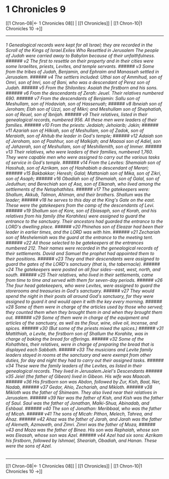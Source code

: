 # 1 Chronicles 9

[[1 Chron-08|← 1 Chronicles 08]] | [[1 Chronicles]] | [[1 Chron-10|1 Chronicles 10 →]]
***

###### 1 Genealogical records were kept for all Israel; they are recorded in the Scroll of the Kings of Israel.Exiles Who Resettled in Jerusalem The people of Judah were carried away to Babylon because of their unfaithfulness. ###### v2 The first to resettle on their property and in their cities were some Israelites, priests, Levites, and temple servants. ###### v3 Some from the tribes of Judah, Benjamin, and Ephraim and Manasseh settled in Jerusalem. ###### v4 The settlers included: Uthai son of Ammihud, son of Omri, son of Imri, son of Bani, who was a descendant of Perez son of Judah. ###### v5 From the Shilonites: Asaiah the firstborn and his sons. ###### v6 From the descendants of Zerah: Jeuel. Their relatives numbered 690. ###### v7 From the descendants of Benjamin: Sallu son of Meshullam, son of Hodaviah, son of Hassenuah; ###### v8 Ibneiah son of Jeroham; Elah son of Uzzi, son of Mikri; and Meshullam son of Shephatiah, son of Reuel, son of Ibnijah. ###### v9 Their relatives, listed in their genealogical records, numbered 956. All these men were leaders of their families. ###### v10 From the priests: Jedaiah; Jehoiarib; Jakin; ###### v11 Azariah son of Hilkiah, son of Meshullam, son of Zadok, son of Meraioth, son of Ahitub the leader in God's temple; ###### v12 Adaiah son of Jeroham, son of Pashhur, son of Malkijah; and Maasai son of Adiel, son of Jahzerah, son of Meshullam, son of Meshillemith, son of Immer. ###### v13 Their relatives, who were leaders of their families, numbered 1,760. They were capable men who were assigned to carry out the various tasks of service in God's temple. ###### v14 From the Levites: Shemaiah son of Hasshub, son of Azrikam, son of Hashabiah a descendant of Merari; ###### v15 Bakbakkar; Heresh; Galal; Mattaniah son of Mika, son of Zikri, son of Asaph; ###### v16 Obadiah son of Shemaiah, son of Galal, son of Jeduthun; and Berechiah son of Asa, son of Elkanah, who lived among the settlements of the Netophathites. ###### v17 The gatekeepers were: Shallum, Akkub, Talmon, Ahiman, and their brothers. Shallum was the leader; ###### v18 he serves to this day at the King's Gate on the east. These were the gatekeepers from the camp of the descendants of Levi. ###### v19 Shallum son of Kore, son of Ebiasaph, son of Korah, and his relatives from his family (the Korahites) were assigned to guard the entrance to the sanctuary. Their ancestors had guarded the entrance to the LORD's dwelling place. ###### v20 Phinehas son of Eleazar had been their leader in earlier times, and the LORD was with him. ###### v21 Zechariah son of Meshelemiah was the guard at the entrance to the meeting tent. ###### v22 All those selected to be gatekeepers at the entrances numbered 212. Their names were recorded in the genealogical records of their settlements. David and Samuel the prophet had appointed them to their positions. ###### v23 They and their descendants were assigned to guard the gates of the LORD's sanctuary (that is, the tabernacle). ###### v24 The gatekeepers were posted on all four sides--east, west, north, and south. ###### v25 Their relatives, who lived in their settlements, came from time to time and served with them for seven-day periods. ###### v26 The four head gatekeepers, who were Levites, were assigned to guard the storerooms and treasuries in God's sanctuary. ###### v27 They would spend the night in their posts all around God's sanctuary, for they were assigned to guard it and would open it with the key every morning. ###### v28 Some of them were in charge of the articles used by those who served; they counted them when they brought them in and when they brought them out. ###### v29 Some of them were in charge of the equipment and articles of the sanctuary, as well as the flour, wine, olive oil, incense, and spices. ###### v30 (But some of the priests mixed the spices.) ###### v31 Mattithiah, a Levite, the firstborn son of Shallum the Korahite, was in charge of baking the bread for offerings. ###### v32 Some of the Kohathites, their relatives, were in charge of preparing the bread that is displayed each Sabbath. ###### v33 The musicians and Levite family leaders stayed in rooms at the sanctuary and were exempt from other duties, for day and night they had to carry out their assigned tasks. ###### v34 These were the family leaders of the Levites, as listed in their genealogical records. They lived in Jerusalem.Jeiel's Descendants ###### v35 Jeiel (the father of Gibeon) lived in Gibeon. His wife was Maacah. ###### v36 His firstborn son was Abdon, followed by Zur, Kish, Baal, Ner, Nadab, ###### v37 Gedor, Ahio, Zechariah, and Mikloth. ###### v38 Mikloth was the father of Shimeam. They also lived near their relatives in Jerusalem. ###### v39 Ner was the father of Kish, and Kish was the father of Saul. Saul was the father of Jonathan, Malki-Shua, Abinadab, and Eshbaal. ###### v40 The son of Jonathan: Meribbaal, who was the father of Micah. ###### v41 The sons of Micah: Pithon, Melech, Tahrea, and Ahaz. ###### v42 Ahaz was the father of Jarah, and Jarah was the father of Alemeth, Azmaveth, and Zimri. Zimri was the father of Moza, ###### v43 and Moza was the father of Binea. His son was Rephaiah, whose son was Eleasah, whose son was Azel. ###### v44 Azel had six sons: Azrikam his firstborn, followed by Ishmael, Sheariah, Obadiah, and Hanan. These were the sons of Azel.

***
[[1 Chron-08|← 1 Chronicles 08]] | [[1 Chronicles]] | [[1 Chron-10|1 Chronicles 10 →]]
